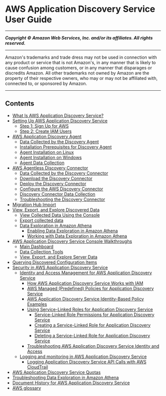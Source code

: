# AWS Application Discovery Service User Guide

-----
*****Copyright &copy; Amazon Web Services, Inc. and/or its affiliates. All rights reserved.*****

-----
Amazon's trademarks and trade dress may not be used in 
     connection with any product or service that is not Amazon's, 
     in any manner that is likely to cause confusion among customers, 
     or in any manner that disparages or discredits Amazon. All other 
     trademarks not owned by Amazon are the property of their respective
     owners, who may or may not be affiliated with, connected to, or 
     sponsored by Amazon.

-----
## Contents
+ [What Is AWS Application Discovery Service?](what-is-appdiscovery.md)
+ [Setting Up AWS Application Discovery Service](setting-up.md)
   + [Step 1: Sign Up for AWS](setting-up-signup.md)
   + [Step 2: Create IAM Users](setting-up-iam.md)
+ [AWS Application Discovery Agent](discovery-agent.md)
   + [Data Collected by the Discovery Agent](agent-data-collected.md)
   + [Installation Prerequisites for Discovery Agent](gen-prep-agents.md)
   + [Agent Installation on Linux](install_on_linux.md)
   + [Agent Installation on Windows](install_on_windows.md)
   + [Agent Data Collection](start-agent-data-collection.md)
+ [AWS Agentless Discovery Connector](discovery-connector.md)
   + [Data Collected by the Discovery Connector](agentless-data-collected.md)
   + [Download the Discovery Connector](setting-up-agentless.md)
   + [Deploy the Discovery Connector](deploy-connector-appliance.md)
   + [Configure the AWS Discovery Connector](configure-connector.md)
   + [Discovery Connector Data Collection](start-connector-data-collection.md)
   + [Troubleshooting the Discovery Connector](agentless-troubleshooting.md)
+ [Migration Hub Import](discovery-import.md)
+ [View, Export, and Explore Discovered Data](view-and-export.md)
   + [View Collected Data Using the Console](view-data.md)
   + [Export collected data](export-data.md)
   + [Data Exploration in Amazon Athena](explore-data.md)
      + [Enabling Data Exploration in Amazon Athena](ce-prep-agents.md)
      + [Working with Data Exploration in Amazon Athena](working-with-data-athena.md)
+ [AWS Application Discovery Service Console Walkthroughs](console-walkthrough.md)
   + [Main Dashboard](dashboard.md)
   + [Data Collection Tools](data_collection.md)
   + [View, Export, and Explore Server Data](discovered_servers.md)
+ [Querying Discovered Configuration Items](discovery-api-queries.md)
+ [Security in AWS Application Discovery Service](security.md)
   + [Identity and Access Management for AWS Application Discovery Service](security-iam.md)
      + [How AWS Application Discovery Service Works with IAM](security_iam_service-with-iam.md)
      + [AWS Managed (Predefined) Policies for Application Discovery Service](security-iam-managed-policies.md)
      + [AWS Application Discovery Service Identity-Based Policy Examples](security_iam_id-based-policy-examples.md)
      + [Using Service-Linked Roles for Application Discovery Service](using-service-linked-roles.md)
         + [Service-Linked Role Permissions for Application Discovery Service](service-linked-role-permissions.md)
         + [Creating a Service-Linked Role for Application Discovery Service](create-service-linked-role.md)
         + [Deleting a Service-Linked Role for Application Discovery Service](delete-service-linked-role.md)
      + [Troubleshooting AWS Application Discovery Service Identity and Access](security_iam_troubleshoot.md)
   + [Logging and monitoring in AWS Application Discovery Service](logging-monitoring.md)
      + [Logging Application Discovery Service API Calls with AWS CloudTrail](logging-using-cloudtrail.md)
+ [AWS Application Discovery Service Quotas](ads_service_limits.md)
+ [Troubleshooting Data Exploration in Amazon Athena](troubleshooting.md)
+ [Document History for AWS Application Discovery Service](doc-history.md)
+ [AWS glossary](glossary.md)